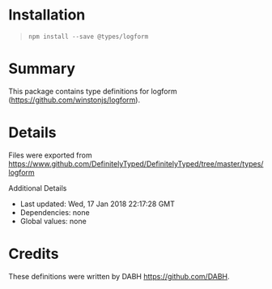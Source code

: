 # Installation
> `npm install --save @types/logform`

# Summary
This package contains type definitions for logform (https://github.com/winstonjs/logform).

# Details
Files were exported from https://www.github.com/DefinitelyTyped/DefinitelyTyped/tree/master/types/logform

Additional Details
 * Last updated: Wed, 17 Jan 2018 22:17:28 GMT
 * Dependencies: none
 * Global values: none

# Credits
These definitions were written by DABH <https://github.com/DABH>.
